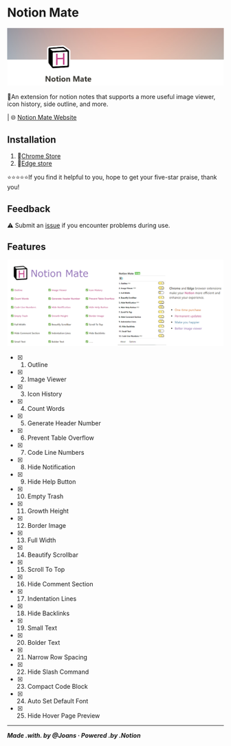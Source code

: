 # Notion Mate

![](./images/header.png)

🚩An extension for notion notes that supports a more useful image viewer, icon history, side outline, and more.

| 🌐 [Notion Mate Website](https://handy-humidity-660.notion.site/Notion-Mate-f0d639e5f48d4aeabde46f1fabb66a82)

## Installation

1. 🔻[Chrome Store](https://chromewebstore.google.com/detail/notion-mate/pplckfedebdimphneohkmhlmhompgpmn)
2. 🔻[Edge store](https://chromewebstore.google.com/detail/notion-mate/pplckfedebdimphneohkmhlmhompgpmn)

⭐⭐⭐⭐⭐If you find it helpful to you, hope to get your five-star praise, thank you!

## Feedback

⚠️ Submit an [issue](https://github.com/joansnotion/NotionMate/issues) if you encounter problems during use.

## Features

![](./images/bigpropagate.png)

- [x] 1. Outline
- [x] 2. Image Viewer
- [x] 3. Icon History
- [x] 4. Count Words
- [x] 5. Generate Header Number
- [x] 6. Prevent Table Overflow
- [x] 7. Code Line Numbers
- [x] 8. Hide Notification
- [x] 9. Hide Help Button
- [x] 10. Empty Trash
- [x] 11. Growth Height
- [x] 12. Border Image
- [x] 13. Full Width
- [x] 14. Beautify Scrollbar
- [x] 15. Scroll To Top
- [x] 16. Hide Comment Section
- [x] 17. Indentation Lines
- [x] 18. Hide Backlinks
- [x] 19. Small Text
- [x] 20. Bolder Text
- [x] 21. Narrow Row Spacing 
- [x] 22. Hide Slash Command
- [x] 23. Compact Code Block
- [x] 24. Auto Set Default Font
- [x] 25. Hide Hover Page Preview


---

***Made .with. by @Joans · Powered .by .Notion***